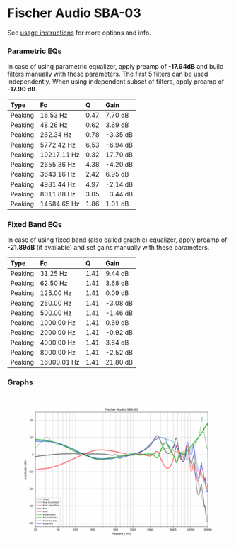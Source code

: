 # Fischer Audio SBA-03
See [usage instructions](https://github.com/jaakkopasanen/AutoEq#usage) for more options and info.

### Parametric EQs
In case of using parametric equalizer, apply preamp of **-17.94dB** and build filters manually
with these parameters. The first 5 filters can be used independently.
When using independent subset of filters, apply preamp of **-17.90 dB**.

| Type    | Fc          |    Q | Gain     |
|:--------|:------------|:-----|:---------|
| Peaking | 16.53 Hz    | 0.47 | 7.70 dB  |
| Peaking | 48.26 Hz    | 0.62 | 3.69 dB  |
| Peaking | 262.34 Hz   | 0.78 | -3.35 dB |
| Peaking | 5772.42 Hz  | 6.53 | -6.94 dB |
| Peaking | 19217.11 Hz | 0.32 | 17.70 dB |
| Peaking | 2655.36 Hz  | 4.38 | -4.20 dB |
| Peaking | 3643.16 Hz  | 2.42 | 6.95 dB  |
| Peaking | 4981.44 Hz  | 4.97 | -2.14 dB |
| Peaking | 8011.88 Hz  | 3.05 | -3.44 dB |
| Peaking | 14584.65 Hz | 1.86 | 1.01 dB  |

### Fixed Band EQs
In case of using fixed band (also called graphic) equalizer, apply preamp of **-21.89dB**
(if available) and set gains manually with these parameters.

| Type    | Fc          |    Q | Gain     |
|:--------|:------------|:-----|:---------|
| Peaking | 31.25 Hz    | 1.41 | 9.44 dB  |
| Peaking | 62.50 Hz    | 1.41 | 3.68 dB  |
| Peaking | 125.00 Hz   | 1.41 | 0.09 dB  |
| Peaking | 250.00 Hz   | 1.41 | -3.08 dB |
| Peaking | 500.00 Hz   | 1.41 | -1.46 dB |
| Peaking | 1000.00 Hz  | 1.41 | 0.69 dB  |
| Peaking | 2000.00 Hz  | 1.41 | -0.92 dB |
| Peaking | 4000.00 Hz  | 1.41 | 3.64 dB  |
| Peaking | 8000.00 Hz  | 1.41 | -2.52 dB |
| Peaking | 16000.01 Hz | 1.41 | 21.80 dB |

### Graphs
![](./Fischer%20Audio%20SBA-03.png)